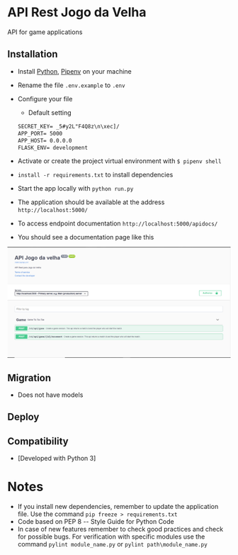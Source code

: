 # API Rest Jogo da Velha
API for game applications

## Installation
  - Install [Python](https://www.python.org/downloads/), [Pipenv](https://docs.pipenv.org/) on your machine

  - Rename the file `.env.example` to `.env`
  - Configure your file
    - Default setting
    ```
    SECRET_KEY= _5#y2L"F4Q8z\n\xec]/
    APP_PORT= 5000
    APP_HOST= 0.0.0.0
    FLASK_ENV= development
    ```
  - Activate or create the project virtual environment with `$ pipenv shell` 
  - `install -r requirements.txt` to install dependencies
  - Start the app locally with `python run.py`
  - The application should be available at the address `http://localhost:5000/`
  - To access endpoint documentation `http://localhost:5000/apidocs/`

  - You should see a documentation page like this
  <img src="specs/doc.png">

## Migration
  - Does not have models

## Deploy

## Compatibility
* [Developed with Python 3]

Notes
=================
- If you install new dependencies, remember to update the application file. Use the command `pip freeze > requirements.txt`
- Code based on PEP 8 -- Style Guide for Python Code
- In case of new features remember to check good practices and check for possible bugs. For verification with specific modules use the command `pylint module_name.py` or `pylint path\module_name.py`
